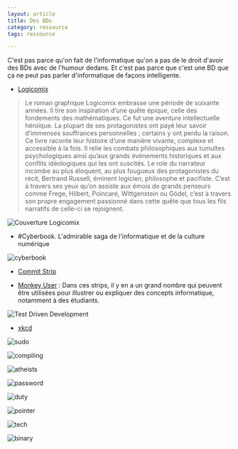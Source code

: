 ```yaml
---
layout: article
title: Des BDs
category: ressource
tags: ressource

---
```


C'est pas parce qu'on fait de l'informatique qu'on a pas de le droit d'avoir des BDs avec de l'humour dedans. Et c'est pas parce que c'est une BD que ça ne peut pas parler d'informatique de façons intelligente.

<!--more-->
+ [Logicomix](http://www.logicomix.com/fr/)
> Le roman graphique Logicomix embrasse une période de soixante années. Il tire son inspiration d’une quête épique, celle des fondements des mathématiques.
>Ce fut une aventure intellectuelle héroïque. La plupart de ses protagonistes ont payé leur savoir d’immenses souffrances personnelles ; certains y ont perdu la raison. Ce livre raconte leur histoire d’une manière vivante, complexe et accessible à la fois. Il relie les combats philosophiques aux tumultes psychologiques ainsi qu’aux grands événements historiques et aux conflits idéologiques qui les ont suscités.
>Le role du narrateur incombe au plus éloquent, au plus fougueux des protagonistes du récit, Bertrand Russell, éminent logicien, philosophe et pacifiste. C’est à travers ses yeux qu’on assiste aux émois de grands penseurs comme Frege, Hilbert, Poincaré, Wittgenstein ou Gödel, c’est à travers son propre engagement passionné dans cette quête que tous les fils narratifs de celle-ci se rejoignent.

![Couverture Logicomix](https://images-na.ssl-images-amazon.com/images/I/51ucBCtY6qL._SX364_BO1,204,203,200_.jpg "couverture")

+ #Cyberbook. L'admirable saga de l'informatique et de la culture numérique

![cyberbook](https://bdmetrique.files.wordpress.com/2016/02/cyberbook.png?w=529 "couverture")

+ [Commit Strip](https://www.commitstrip.com/fr/)

+ [Monkey User](https://www.monkeyuser.com/) : Dans ces strips, il y en a un grand nombre qui peuvent être utilisées pour illustrer ou expliquer des concepts informatique, notamment à des étudiants.

![Test Driven Development](https://www.monkeyuser.com/assets/images/2018/107-applied-tdd.png "TDD")

+ [xkcd](https://xkcd.com/)

![sudo](http://www.bitrebels.com/wp-content/uploads/2010/02/sandwich.png "sudo")

![compiling](https://imgs.xkcd.com/comics/compiling.png "compiling")

![atheists](https://imgs.xkcd.com/comics/atheists.png "atheist")

![password](https://imgs.xkcd.com/comics/password_strength.png "password")

![duty](https://imgs.xkcd.com/comics/duty_calls.png "duty")

![pointer](https://imgs.xkcd.com/comics/pointers.png "pointer")

![tech](https://imgs.xkcd.com/comics/tech_support_cheat_sheet.png "tech")

![binary](https://imgs.xkcd.com/comics/1_to_10.png "binary")



